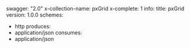swagger: "2.0"
x-collection-name: pxGrid
x-complete: 1
info:
  title: pxGrid
  version: 1.0.0
schemes:
- http
produces:
- application/json
consumes:
- application/json